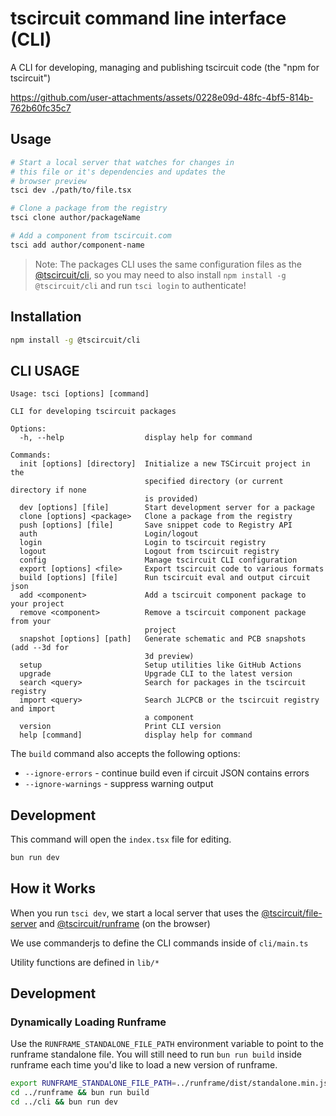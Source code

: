 # tscircuit command line interface (CLI)

A CLI for developing, managing and publishing tscircuit code (the "npm for tscircuit")

https://github.com/user-attachments/assets/0228e09d-48fc-4bf5-814b-762b60fc35c7

## Usage

```bash
# Start a local server that watches for changes in
# this file or it's dependencies and updates the
# browser preview
tsci dev ./path/to/file.tsx

# Clone a package from the registry
tsci clone author/packageName

# Add a component from tscircuit.com
tsci add author/component-name
```

> Note: The packages CLI uses the same configuration files as the [@tscircuit/cli](https://github.com/tscircuit/cli), so you may need to also install `npm install -g @tscircuit/cli` and run `tsci login` to authenticate!

## Installation

```bash
npm install -g @tscircuit/cli
```

## CLI USAGE

<!-- START_HELP_OUTPUT -->
```
Usage: tsci [options] [command]

CLI for developing tscircuit packages

Options:
  -h, --help                  display help for command

Commands:
  init [options] [directory]  Initialize a new TSCircuit project in the
                              specified directory (or current directory if none
                              is provided)
  dev [options] [file]        Start development server for a package
  clone [options] <package>   Clone a package from the registry
  push [options] [file]       Save snippet code to Registry API
  auth                        Login/logout
  login                       Login to tscircuit registry
  logout                      Logout from tscircuit registry
  config                      Manage tscircuit CLI configuration
  export [options] <file>     Export tscircuit code to various formats
  build [options] [file]      Run tscircuit eval and output circuit json
  add <component>             Add a tscircuit component package to your project
  remove <component>          Remove a tscircuit component package from your
                              project
  snapshot [options] [path]   Generate schematic and PCB snapshots (add --3d for
                              3d preview)
  setup                       Setup utilities like GitHub Actions
  upgrade                     Upgrade CLI to the latest version
  search <query>              Search for packages in the tscircuit registry
  import <query>              Search JLCPCB or the tscircuit registry and import
                              a component
  version                     Print CLI version
  help [command]              display help for command
```
<!-- END_HELP_OUTPUT -->

The `build` command also accepts the following options:

- `--ignore-errors` - continue build even if circuit JSON contains errors
- `--ignore-warnings` - suppress warning output

## Development

This command will open the `index.tsx` file for editing.

```bash
bun run dev
```

## How it Works

When you run `tsci dev`, we start a local
server that uses the [@tscircuit/file-server](https://github.com/tscircuit/file-server) and [@tscircuit/runframe](https://github.com/tscircuit/runframe) (on the browser)

We use commanderjs to define the CLI commands inside
of `cli/main.ts`

Utility functions are defined in `lib/*`

## Development

### Dynamically Loading Runframe

Use the `RUNFRAME_STANDALONE_FILE_PATH` environment variable to point to the runframe standalone file. You will still need to run `bun run build` inside
runframe each time you'd like to load a new version of runframe.

```bash
export RUNFRAME_STANDALONE_FILE_PATH=../runframe/dist/standalone.min.js
cd ../runframe && bun run build
cd ../cli && bun run dev
```
